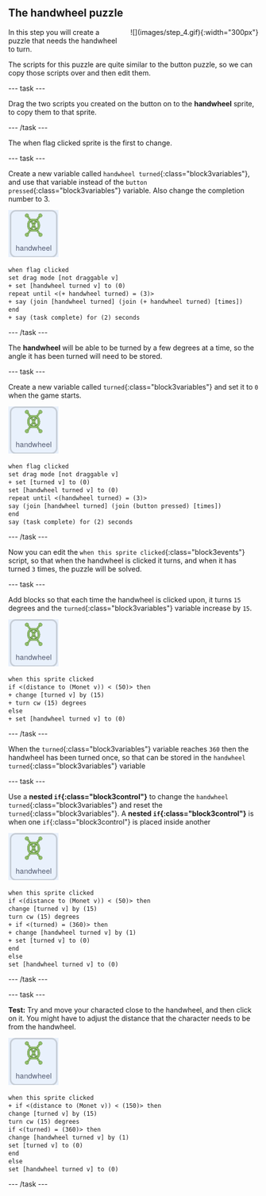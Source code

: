## The handwheel puzzle

<div style="display: flex; flex-wrap: wrap">
<div style="flex-basis: 200px; flex-grow: 1; margin-right: 15px;">
In this step you will create a puzzle that needs the handwheel to turn.
</div>
<div>
![](images/step_4.gif){:width="300px"}
</div>
</div>

The scripts for this puzzle are quite similar to the button puzzle, so we can copy those scripts over and then edit them.

--- task ---

Drag the two scripts you created on the button on to the **handwheel** sprite, to copy them to that sprite.

--- /task ---

The when flag clicked sprite is the first to change.

--- task ---

Create a new variable called `handwheel turned`{:class="block3variables"}, and use that variable instead of the `button pressed`{:class="block3variables"} variable. Also change the completion number to 3.

![button sprite](images/handwheel-sprite.png)
```blocks3
when flag clicked
set drag mode [not draggable v]
+ set [handwheel turned v] to (0)
repeat until <(+ handwheel turned) = (3)>
+ say (join [handwheel turned] (join (+ handwheel turned) [times])
end
+ say (task complete) for (2) seconds
```

--- /task ---

The **handwheel** will be able to be turned by a few degrees at a time, so the angle it has been turned will need to be stored.

--- task ---

Create a new variable called `turned`{:class="block3variables"} and set it to `0` when the game starts.

![button sprite](images/handwheel-sprite.png)
```blocks3
when flag clicked
set drag mode [not draggable v]
+ set [turned v] to (0)
set [handwheel turned v] to (0)
repeat until <(handwheel turned) = (3)>
say (join [handwheel turned] (join (button pressed) [times])
end
say (task complete) for (2) seconds
```
--- /task ---

Now you can edit the `when this sprite clicked`{:class="block3events"} script, so that when the handwheel is clicked it turns, and when it has turned `3` times, the puzzle will be solved.

--- task ---

Add blocks so that each time the handwheel is clicked upon, it turns `15` degrees and the `turned`{:class="block3variables"} variable increase by `15`.

![button sprite](images/handwheel-sprite.png)
```blocks3
when this sprite clicked
if <(distance to (Monet v)) < (50)> then
+ change [turned v] by (15)
+ turn cw (15) degrees
else
+ set [handwheel turned v] to (0)
```

--- /task ---

When the `turned`{:class="block3variables"} variable reaches `360` then the handwheel has been turned once, so that can be stored in the `handwheel turned`{:class="block3variables"} variable

--- task ---

Use a **nested `if`{:class="block3control"}** to change the `handwheel turned`{:class="block3variables"} and reset the `turned`{:class="block3variables"}. A **nested `if`{:class="block3control"}** is when one `if`{:class="block3control"} is placed inside another

![button sprite](images/handwheel-sprite.png)
```blocks3
when this sprite clicked
if <(distance to (Monet v)) < (50)> then
change [turned v] by (15)
turn cw (15) degrees
+ if <(turned) = (360)> then
+ change [handwheel turned v] by (1)
+ set [turned v] to (0)
end
else
set [handwheel turned v] to (0)
```
--- /task ---

--- task ---

**Test:** Try and move your characted close to the handwheel, and then click on it. You might have to adjust the distance that the character needs to be from the handwheel.

![button sprite](images/handwheel-sprite.png)
```blocks3
when this sprite clicked
+ if <(distance to (Monet v)) < (150)> then
change [turned v] by (15)
turn cw (15) degrees
if <(turned) = (360)> then
change [handwheel turned v] by (1)
set [turned v] to (0)
end
else
set [handwheel turned v] to (0)
```
--- /task ---
